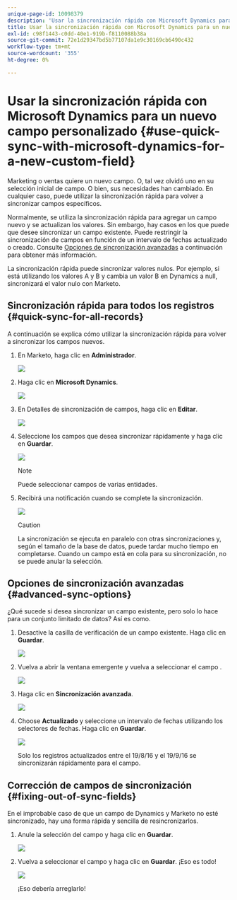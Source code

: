 ```yaml
---
unique-page-id: 10098379
description: 'Usar la sincronización rápida con Microsoft Dynamics para un nuevo campo personalizado: Marketo Docs: documentación del producto'
title: Usar la sincronización rápida con Microsoft Dynamics para un nuevo campo personalizado
exl-id: c98f1443-c0dd-40e1-919b-f8110088b38a
source-git-commit: 72e1d29347bd5b77107da1e9c30169cb6490c432
workflow-type: tm+mt
source-wordcount: '355'
ht-degree: 0%

---
```


# Usar la sincronización rápida con Microsoft Dynamics para un nuevo campo personalizado {#use-quick-sync-with-microsoft-dynamics-for-a-new-custom-field}

Marketing o ventas quiere un nuevo campo. O, tal vez olvidó uno en su selección inicial de campo. O bien, sus necesidades han cambiado. En cualquier caso, puede utilizar la sincronización rápida para volver a sincronizar campos específicos.

Normalmente, se utiliza la sincronización rápida para agregar un campo nuevo y se actualizan los valores. Sin embargo, hay casos en los que puede que desee sincronizar un campo existente. Puede restringir la sincronización de campos en función de un intervalo de fechas actualizado o creado. Consulte [Opciones de sincronización avanzadas](#Advanced_Sync_Options) a continuación para obtener más información.

La sincronización rápida puede sincronizar valores nulos. Por ejemplo, si está utilizando los valores A y B y cambia un valor B en Dynamics a null, sincronizará el valor nulo con Marketo.

## Sincronización rápida para todos los registros {#quick-sync-for-all-records}

A continuación se explica cómo utilizar la sincronización rápida para volver a sincronizar los campos nuevos.

1. En Marketo, haga clic en **Administrador**.

   ![](assets/image2016-8-19-11-3a14-3a5.png)

1. Haga clic en **Microsoft Dynamics**.

   ![](assets/image2016-8-19-11-3a15-3a8.png)

1. En Detalles de sincronización de campos, haga clic en **Editar**.

   ![](assets/image2016-8-19-11-3a16-3a22.png)

1. Seleccione los campos que desea sincronizar rápidamente y haga clic en **Guardar**.

   ![](assets/image2016-8-25-15-3a26-3a11.png)

   >[!NOTE]
   >
   >Puede seleccionar campos de varias entidades.

1. Recibirá una notificación cuando se complete la sincronización.

   ![](assets/field-sync-update-notification.png)

   >[!CAUTION]
   >
   >La sincronización se ejecuta en paralelo con otras sincronizaciones y, según el tamaño de la base de datos, puede tardar mucho tiempo en completarse. Cuando un campo está en cola para su sincronización, no se puede anular la selección.

## Opciones de sincronización avanzadas {#advanced-sync-options}

¿Qué sucede si desea sincronizar un campo existente, pero solo lo hace para un conjunto limitado de datos? Así es como.

1. Desactive la casilla de verificación de un campo existente. Haga clic en **Guardar**.

   ![](assets/image2016-8-25-16-3a16-3a32.png)

1. Vuelva a abrir la ventana emergente y vuelva a seleccionar el campo .

   ![](assets/select-field-reselect-hand.png)

1. Haga clic en **Sincronización avanzada**.

   ![](assets/image2016-8-25-15-3a52-3a9.png)

1. Choose **Actualizado** y seleccione un intervalo de fechas utilizando los selectores de fechas. Haga clic en **Guardar**.

   ![](assets/image2016-8-25-16-3a0-3a3.png)

   Solo los registros actualizados entre el 19/8/16 y el 19/9/16 se sincronizarán rápidamente para el campo.

## Corrección de campos de sincronización {#fixing-out-of-sync-fields}

En el improbable caso de que un campo de Dynamics y Marketo no esté sincronizado, hay una forma rápida y sencilla de resincronizarlos.

1. Anule la selección del campo y haga clic en **Guardar**.

   ![](assets/image2016-8-25-16-3a16-3a32-1.png)

1. Vuelva a seleccionar el campo y haga clic en **Guardar**. ¡Eso es todo!

   ![](assets/image2016-8-25-16-3a20-3a45.png)

   ¡Eso debería arreglarlo!
